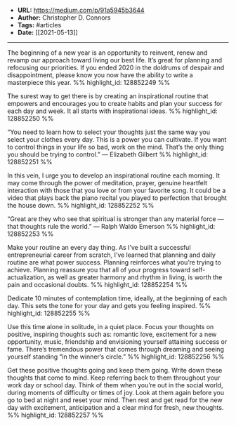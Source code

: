 - **URL:** https://medium.com/p/91a5945b3644
- **Author:** Christopher D. Connors
- **Tags:** #articles
- **Date:** [[2021-05-13]]
---

The beginning of a new year is an opportunity to reinvent, renew and revamp our approach toward living our best life. It’s great for planning and refocusing our priorities. If you ended 2020 in the doldrums of despair and disappointment, please know you now have the ability to write a masterpiece this year. %% highlight_id: 128852249 %%


The surest way to get there is by creating an inspirational routine that empowers and encourages you to create habits and plan your success for each day and week. It all starts with inspirational ideas. %% highlight_id: 128852250 %%


“You need to learn how to select your thoughts just the same way you select your clothes every day. This is a power you can cultivate. If you want to control things in your life so bad, work on the mind. That’s the only thing you should be trying to control.” — Elizabeth Gilbert %% highlight_id: 128852251 %%


In this vein, I urge you to develop an inspirational routine each morning. It may come through the power of meditation, prayer, genuine heartfelt interaction with those that you love or from your favorite song. It could be a video that plays back the piano recital you played to perfection that brought the house down. %% highlight_id: 128852252 %%


“Great are they who see that spiritual is stronger than any material force — that thoughts rule the world.” — Ralph Waldo Emerson %% highlight_id: 128852253 %%


Make your routine an every day thing. As I’ve built a successful entrepreneurial career from scratch, I’ve learned that planning and daily routine are what power success. Planning reinforces what you’re trying to achieve. Planning reassure you that all of your progress toward self-actualization, as well as greater harmony and rhythm in living, is worth the pain and occasional doubts. %% highlight_id: 128852254 %%


Dedicate 10 minutes of contemplation time, ideally, at the beginning of each day. This sets the tone for your day and gets you feeling inspired. %% highlight_id: 128852255 %%


Use this time alone in solitude, in a quiet place. Focus your thoughts on positive, inspiring thoughts such as: romantic love, excitement for a new opportunity, music, friendship and envisioning yourself attaining success or fame. There’s tremendous power that comes through dreaming and seeing yourself standing “in the winner’s circle.” %% highlight_id: 128852256 %%


Get these positive thoughts going and keep them going. Write down these thoughts that come to mind. Keep referring back to them throughout your work day or school day. Think of them when you’re out in the social world, during moments of difficulty or times of joy. Look at them again before you go to bed at night and reset your mind. Then rest and get read for the new day with excitement, anticipation and a clear mind for fresh, new thoughts. %% highlight_id: 128852257 %%

